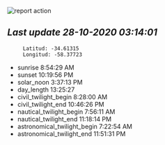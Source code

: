 ![report action](https://github.com/matiasz8/actions-for-reports/workflows/report%20action/badge.svg?branch=develop) 


## *****Last update 28-10-2020 03:14:01*****



		 Latitud: -34.61315
		 Longitud: -58.37723

 - sunrise 	 8:54:29 AM
 - sunset 	 10:19:56 PM
 - solar_noon 	 3:37:13 PM
 - day_length 	 13:25:27
 - civil_twilight_begin 	 8:28:00 AM
 - civil_twilight_end 	 10:46:26 PM
 - nautical_twilight_begin 	 7:56:11 AM
 - nautical_twilight_end 	 11:18:14 PM
 - astronomical_twilight_begin 	 7:22:54 AM
 - astronomical_twilight_end 	 11:51:31 PM
